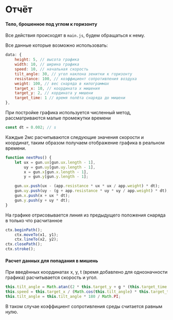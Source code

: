 # Отчёт 
#### Тело, брошенное под углом к горизонту
Все действия происходят в `main.js`, будем обращаться к нему.

Все данные которые возможно использовать:
```js
data: {
    height: 5, // высота графика
    width: 10, // ширина графика
    speed: 10, // начальная скорость 
    tilt_angle: 30, // угол наклона зенитки к горизонту
    resistance: 100, // коэффициент сопротивления воздуха
    weight: 100, // вес снаряда в килограммах
    target_x: 10, // координата x мишения 
    target_y: 2, // кордината y мишени
    target_time: 1 // время полёта снаряда до мишени
},
```

При постройке графика используется численный метод, рассматриваются малые промежутки времени 
```js
const dt = 0.002; // s
```
Каждые 2мс расчитываются следующие значения скорости и координат, таким образом получаем отображение графика в реальном времени.
```js
function nextPos() {
    let ux = gun.ux[gun.ux.length - 1],
        uy = gun.uy[gun.uy.length - 1],
        x = gun.x[gun.x.length - 1],
        y = gun.y[gun.y.length - 1];

    gun.ux.push(ux - (app.resistance * ux * ux / app.weight) * dt);
    gun.uy.push(uy - (g + app.resistance * uy * uy / app.weight) * dt);
    gun.x.push(x + ux * dt);
    gun.y.push(y + uy * dt);
}
```
На графике отрисовывается линия из предыдущего положения снаряда в только что расчитанное
```js
ctx.beginPath();
    ctx.moveTo(x1, y1);
    ctx.lineTo(x2, y2);
ctx.closePath();
ctx.stroke();
```
#### Расчет данных для попадания в мишень
При введённых координатах x, y, t (время добавлено для однозначности графика) расчитывается скорость и угол.
```js
this.tilt_angle = Math.atan((2 * this.target_y + g * (this.target_time ** 2)) / (2 * this.target_x));
this.speed = this.target_x / (Math.cos(this.tilt_angle) * this.target_time);
this.tilt_angle = this.tilt_angle * 180 / Math.PI;
```
В таком случае коэффициент сопротивления среды считается равным нулю.
